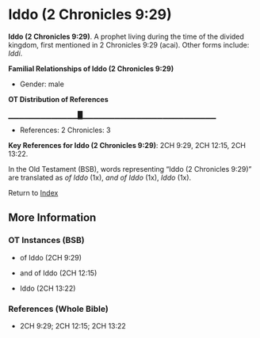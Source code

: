 # Iddo (2 Chronicles 9:29)
**Iddo (2 Chronicles 9:29)**. 
A prophet living during the time of the divided kingdom, first mentioned in 2 Chronicles 9:29 (acai). 
Other forms include: 
*Iddi*. 




**Familial Relationships of Iddo (2 Chronicles 9:29)**


* Gender: male


**OT Distribution of References**

▁▁▁▁▁▁▁▁▁▁▁▁▁█▁▁▁▁▁▁▁▁▁▁▁▁▁▁▁▁▁▁▁▁▁▁▁▁▁
* References: 2 Chronicles: 3



**Key References for Iddo (2 Chronicles 9:29)**: 
2CH 9:29, 2CH 12:15, 2CH 13:22. 


In the Old Testament (BSB), words representing “Iddo (2 Chronicles 9:29)” are translated as 
*of Iddo* (1x), *and of Iddo* (1x), *Iddo* (1x). 




Return to [Index](00-Index.md)

## More Information

### OT Instances (BSB)

* of Iddo (2CH 9:29)

* and of Iddo (2CH 12:15)

* Iddo (2CH 13:22)



### References (Whole Bible)

* 2CH 9:29; 2CH 12:15; 2CH 13:22



